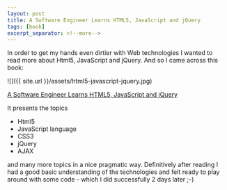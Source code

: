 ```yaml
---
layout: post
title: A Software Engineer Learns HTML5, JavaScript and jQuery
tags: [book]
excerpt_separator: <!--more-->
---
```


In order to get my hands even dirtier with Web technologies I wanted to read more about Html5, JavaScript and jQuery.
And so I came across this book:

![]({{ site.url }}/assets/html5-javascript-jquery.jpg)

[A Software Engineer Learns HTML5, JavaScript and jQuery](https://www.amazon.com/Software-Engineer-Learns-JavaScript-jQuery/dp/1493692615/ref=sr_1_4?ie=UTF8&qid=1493896240&sr=8-4&keywords=jquery)
<!--more-->
It presents the topics

- Html5
- JavaScript language
- CSS3
- jQuery
- AJAX
 
and many more topics in a nice pragmatic way. Definitively after reading I had a good basic understanding of 
the technologies and felt ready to play around with some code - which I did successfully 2 days later ;-)